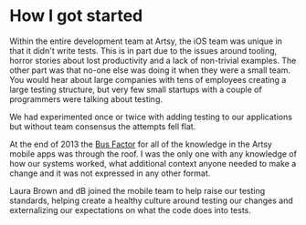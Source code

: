 # How I got started

Within the entire development team at Artsy, the iOS team was unique in that it didn't write tests. This is in part due to the issues around tooling, horror stories about lost productivity and a lack of non-trivial examples. The other part was that no-one else was doing it when they were a small team. You would hear about large companies with tens of employees creating a large testing structure, but very few small startups with a couple of programmers were talking about testing.

We had experimented once or twice with adding testing to our applications but without team consensus the attempts fell flat.

At the end of 2013 the [Bus Factor](http://en.wikipedia.org/wiki/Bus_factor) for all of the knowledge in the Artsy mobile apps was through the roof. I was the only one with any knowledge of how our systems worked, what additional context anyone needed to make a change and it was not expressed in any other format.

Laura Brown and dB joined the mobile team to help raise our testing standards, helping create a healthy culture around testing our changes and externalizing our expectations on what the code does into tests.